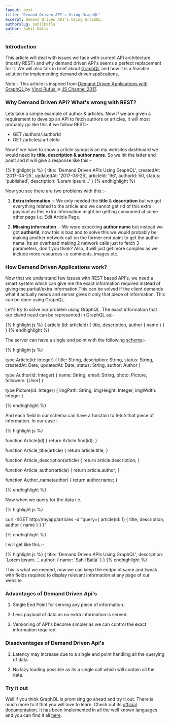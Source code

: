 ```yaml
---
layout: post
title: "Demand Driven API's Using GraphQL"
excerpt: Demand Driven API's Using GraphQL.
authorslug: sahilbatla
author: Sahil Batla
---
```


### Introduction

This article will deal with issues we face with current API architecture (mostly REST) and why demand driven API's seems a perfect replacement for it. We will also talk in brief about <a href="http://graphql.org/learn/">GraphQL</a> and how it is a feasible solution for implementing demand driven applications.

Note:- This article is inspired from <a href="https://www.slideshare.net/vincirufus/demand-driven-applications-with-graphql-78403822"> Demand Driven Applications with GraphQL </a> by <a href="https://www.linkedin.com/in/vinci"> Vinci Rufus </a> in <a href="http://2017.jschannel.com/">JS Channel 2017</a>.

### Why Demand Driven API? What's wrong with REST?

Lets take a simple example of author & articles. Now if we are given a requirement to develop an API to fetch authors or articles, it will most probably go like this if we follow REST:-

<ul>
  <li> GET /authors/:authorId </li>
  <li> GET /articles/:articleId </li>
</ul>

Now if we have to show a article synopsis on my websites dashboard we would need its **title, description & author name**. So we hit the latter end point and it will give a response like this:-

{% highlight js %}
{
  title: 'Demand Driven APIs Using GraphQL',
  createdAt: '2017-04-25',
  updatedAt: '2017-08-25',
  articleId: '96',
  authorId: 50,
  status: 'published',
  description: 'Lorem Ipsum...'
}
{% endhighlight %}

Now you see there are two problems with this :-

1) **Extra information** :- We only needed the **title** & **description** but we got everything related to the article and we cannot get rid of this extra payload as this extra information might be getting consumed at some other page i.e. Edit Article Page.

2) **Missing information** :- We were expecting **author name** but instead we got **authorId**, now this is bad and to solve this we would probably be making another network call on the former end point to get the author name. Its an overhead making 2 network calls just to fetch 3 parameters, don't you think? Also, it will just get more complex as we include more resources i.e comments, images etc.


### How Demand Driven Applications work?

Now that we understand few issues with REST based API's, we need a smart system which can give me the exact information required instead of giving me partial/extra information.This can be solved if the client demands what it actually needs and server gives it only that piece of information. This can be done using GraphQL.

Let's try to solve our problem using GraphQL. The exact information that our cliend need can be represented in GraphQL as:-

{% highlight js %}
{
  article (id: articleId)
  {
    title,
    description,
    author {
      name
    }
  }
}
{% endhighlight %}

The server can have a single end point with the following <a href="http://graphql.org/learn/schema/">schema</a>:-

{% highlight js %}

type Article(id: Integer) {
  title: String,
  description: String,
  status: String,
  createdAt: Date,
  updatedAt: Date,
  status: String,
  author: Author
}

type Author(id: Integer) {
  name: String,
  email: String,
  photo: Picture,
  followers: [User]
}

type Picture(id: Integer) {
  imgPath: String,
  imgHeight: Integer,
  imgWidth: Integer
}

{% endhighlight %}

And each field in our schema can have a function to fetch that piece of information. In our case :-

{% highlight js %}

  function Article(id) {
    return Article.find(id);
  }

  function Article_title(article) {
    return article.title;
  }

  function Article_description(article) {
    return article.description;
  }

  function Article_author(article) {
    return article.author;
  }

  function Author_name(author) {
    return author.name;
  }

{% endhighlight %}

Now when we query for the data i.e.

{% highlight js %}

curl -XGET http://myapp/articles -d "query={
  article(id: 1) {
    title,
    description,
    author {
      name
    }
  }
}"

{% endhighlight %}

I will get like this :-

{% highlight js %}
{
  title: 'Demand Driven APIs Using GraphQL',
  description: 'Lorem Ipsum...',
  author: {
    name: 'Sahil Batla'
  }
}
{% endhighlight %}

This is what we needed, now we can keep the endpoint same and tweak with fields required to display relevant information at any page of our website.

### Advantages of Demand Driven Api's

1) Single End Point for serving any piece of information.

2) Less payload of data as no extra information is served.

3) Versioning of API's become simpler as we can control the exact information required.

### Disadvantages of Demand Driven Api's

1) Latency may increase due to a single end point handling all the querying of data.

2) No lazy loading possible as its a single call which will contain all the data.

### Try it out

Well if you think GraphQL is promising go ahead and try it out. There is much more to it that you will love to learn. Check out its <a href="http://graphql.org/learn/">official documentation</a>. It has been implemented in all the well known languages and you can find it all <a href="http://graphql.org/code/">here</a>.






